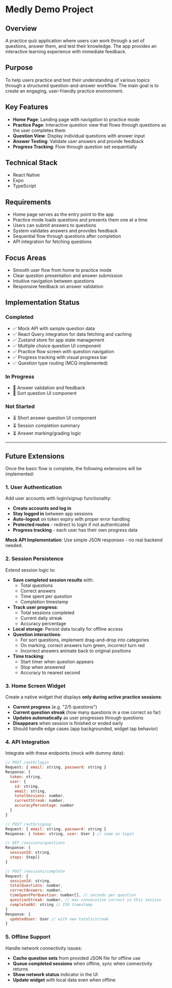# Medly Demo Project

## Overview
A practice quiz application where users can work through a set of questions, answer them, and test their knowledge. The app provides an interactive learning experience with immediate feedback.

## Purpose
To help users practice and test their understanding of various topics through a structured question-and-answer workflow. The main goal is to create an engaging, user-friendly practice environment.

## Key Features
- **Home Page**: Landing page with navigation to practice mode
- **Practice Page**: Interactive question view that flows through questions as the user completes them
- **Question View**: Display individual questions with answer input
- **Answer Testing**: Validate user answers and provide feedback
- **Progress Tracking**: Flow through question set sequentially

## Technical Stack
- React Native
- Expo
- TypeScript

## Requirements
- Home page serves as the entry point to the app
- Practice mode loads questions and presents them one at a time
- Users can submit answers to questions
- System validates answers and provides feedback
- Sequential flow through questions after completion
- API integration for fetching questions

## Focus Areas
- Smooth user flow from home to practice mode
- Clear question presentation and answer submission
- Intuitive navigation between questions
- Responsive feedback on answer validation

## Implementation Status

### Completed
- ✅ Mock API with sample question data
- ✅ React Query integration for data fetching and caching
- ✅ Zustand store for app state management
- ✅ Multiple choice question UI component
- ✅ Practice flow screen with question navigation
- ✅ Progress tracking with visual progress bar
- ✅ Question type routing (MCQ implemented)

### In Progress
- 🚧 Answer validation and feedback
- 🚧 Sort question UI component

### Not Started
- ⏳ Short answer question UI component
- ⏳ Session completion summary
- ⏳ Answer marking/grading logic

---

## Future Extensions

Once the basic flow is complete, the following extensions will be implemented:

### 1. User Authentication

Add user accounts with login/signup functionality:

- **Create accounts and log in**
- **Stay logged in** between app sessions
- **Auto-logout** on token expiry with proper error handling
- **Protected routes** - redirect to login if not authenticated
- **Progress tracking** - each user has their own progress data

**Mock API Implementation**: Use simple JSON responses - no real backend needed.

### 2. Session Persistence

Extend session logic to:

- **Save completed session results** with:
  - Total questions
  - Correct answers
  - Time spent per question
  - Completion timestamp
- **Track user progress**:
  - Total sessions completed
  - Current daily streak
  - Accuracy percentage
- **Local storage**: Persist data locally for offline access
- **Question interactions**:
  - For sort questions, implement drag-and-drop into categories
  - On marking, correct answers turn green, incorrect turn red
  - Incorrect answers animate back to original positions
- **Time tracking**:
  - Start timer when question appears
  - Stop when answered
  - Accuracy to nearest second

### 3. Home Screen Widget

Create a native widget that displays **only during active practice sessions**:

- **Current progress** (e.g. "2/5 questions")
- **Current question streak** (how many questions in a row correct so far)
- **Updates automatically** as user progresses through questions
- **Disappears** when session is finished or ended early
- Should handle edge cases (app backgrounded, widget tap behavior)

### 4. API Integration

Integrate with these endpoints (mock with dummy data):

```javascript
// POST /auth/login
Request: { email: string, password: string }
Response: {
  token: string,
  user: {
    id: string,
    email: string,
    totalSessions: number,
    currentStreak: number,
    accuracyPercentage: number
  }
}

// POST /auth/signup
Request: { email: string, password: string }
Response: { token: string, user: User } // same as login

// GET /sessions/questions
Response: {
  sessionId: string,
  steps: Step[]
}

// POST /sessions/complete
Request: {
  sessionId: string,
  totalQuestions: number,
  correctAnswers: number,
  timeSpentPerQuestion: number[], // seconds per question
  questionStreak: number, // max consecutive correct in this session
  completedAt: string // ISO timestamp
}
Response: {
  updatedUser: User // with new totals/streak
}
```

### 5. Offline Support

Handle network connectivity issues:

- **Cache question sets** from provided JSON file for offline use
- **Queue completed sessions** when offline, sync when connectivity returns
- **Show network status** indicator in the UI
- **Update widget** with local data even when offline